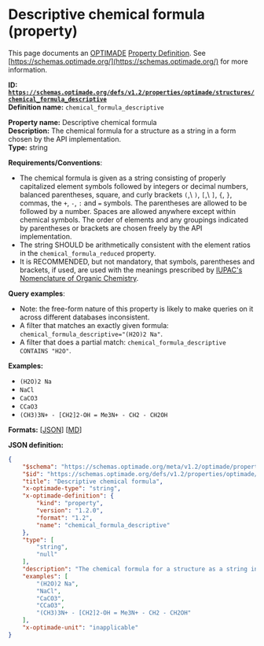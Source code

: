 # Descriptive chemical formula (property)

This page documents an [OPTIMADE](https://www.optimade.org/) [Property Definition](https://schemas.optimade.org/#definitions). See [https://schemas.optimade.org/](https://schemas.optimade.org/) for more information.

**ID: [`https://schemas.optimade.org/defs/v1.2/properties/optimade/structures/chemical_formula_descriptive`](https://schemas.optimade.org/defs/v1.2/properties/optimade/structures/chemical_formula_descriptive.md)**  
**Definition name:** `chemical_formula_descriptive`

**Property name:** Descriptive chemical formula  
**Description:** The chemical formula for a structure as a string in a form chosen by the API implementation.  
**Type:** string  

**Requirements/Conventions**:

- The chemical formula is given as a string consisting of properly capitalized element symbols followed by integers or decimal numbers, balanced parentheses, square, and curly brackets `(`,\ `)`, `[`,\ `]`, `{`, `}`, commas, the `+`, `-`, `:` and `=` symbols.
  The parentheses are allowed to be followed by a number.
  Spaces are allowed anywhere except within chemical symbols.
  The order of elements and any groupings indicated by parentheses or brackets are chosen freely by the API implementation.
- The string SHOULD be arithmetically consistent with the element ratios in the `chemical_formula_reduced` property.
- It is RECOMMENDED, but not mandatory, that symbols, parentheses and brackets, if used, are used with the meanings prescribed by [IUPAC's Nomenclature of Organic Chemistry](https://www.qmul.ac.uk/sbcs/iupac/bibliog/blue.html).

**Query examples**:

- Note: the free-form nature of this property is likely to make queries on it across different databases inconsistent.
- A filter that matches an exactly given formula: `chemical_formula_descriptive="(H2O)2 Na"`.
- A filter that does a partial match: `chemical_formula_descriptive CONTAINS "H2O"`.

**Examples:**

- `(H2O)2 Na`
- `NaCl`
- `CaCO3`
- `CCaO3`
- `(CH3)3N+ - [CH2]2-OH = Me3N+ - CH2 - CH2OH`

**Formats:** [[JSON](chemical_formula_descriptive.json)] [[MD](chemical_formula_descriptive.md)]

**JSON definition:**

``` json
{
    "$schema": "https://schemas.optimade.org/meta/v1.2/optimade/property_definition.md",
    "$id": "https://schemas.optimade.org/defs/v1.2/properties/optimade/structures/chemical_formula_descriptive",
    "title": "Descriptive chemical formula",
    "x-optimade-type": "string",
    "x-optimade-definition": {
        "kind": "property",
        "version": "1.2.0",
        "format": "1.2",
        "name": "chemical_formula_descriptive"
    },
    "type": [
        "string",
        "null"
    ],
    "description": "The chemical formula for a structure as a string in a form chosen by the API implementation.\n\n**Requirements/Conventions**:\n\n- The chemical formula is given as a string consisting of properly capitalized element symbols followed by integers or decimal numbers, balanced parentheses, square, and curly brackets `(`,\\ `)`, `[`,\\ `]`, `{`, `}`, commas, the `+`, `-`, `:` and `=` symbols.\n  The parentheses are allowed to be followed by a number.\n  Spaces are allowed anywhere except within chemical symbols.\n  The order of elements and any groupings indicated by parentheses or brackets are chosen freely by the API implementation.\n- The string SHOULD be arithmetically consistent with the element ratios in the `chemical_formula_reduced` property.\n- It is RECOMMENDED, but not mandatory, that symbols, parentheses and brackets, if used, are used with the meanings prescribed by [IUPAC's Nomenclature of Organic Chemistry](https://www.qmul.ac.uk/sbcs/iupac/bibliog/blue.html).\n\n**Query examples**:\n\n- Note: the free-form nature of this property is likely to make queries on it across different databases inconsistent.\n- A filter that matches an exactly given formula: `chemical_formula_descriptive=\"(H2O)2 Na\"`.\n- A filter that does a partial match: `chemical_formula_descriptive CONTAINS \"H2O\"`.",
    "examples": [
        "(H2O)2 Na",
        "NaCl",
        "CaCO3",
        "CCaO3",
        "(CH3)3N+ - [CH2]2-OH = Me3N+ - CH2 - CH2OH"
    ],
    "x-optimade-unit": "inapplicable"
}
```